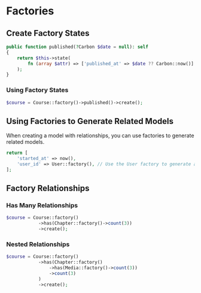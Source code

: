 # Factories

## Create Factory States

```php +torchlight-php
public function published(?Carbon $date = null): self
{
    return $this->state(
        fn (array $attr) => ['published_at' => $date ?? Carbon::now()]
    );
}
```

### Using Factory States

```php +torchlight-php
$course = Course::factory()->published()->create();
```

## Using Factories to Generate Related Models

When creating a model with relationships, you can use factories to generate related models.

```php +torchlight-php
return [
    'started_at' => now(),
    'user_id' => User::factory(), // Use the User factory to generate a user_id
];
```

## Factory Relationships

### Has Many Relationships

```php +torchlight-php
$course = Course::factory()
            ->has(Chapter::factory()->count(3))
            ->create();
```

### Nested Relationships

```php +torchlight-php
$course = Course::factory()
            ->has(Chapter::factory()
                ->has(Media::factory()->count(3))
                ->count(3)
            )
            ->create();
```
